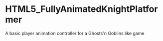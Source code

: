 # HTML5_FullyAnimatedKnightPlatformer
A basic player animation controller for a Ghosts'n Goblins like game
